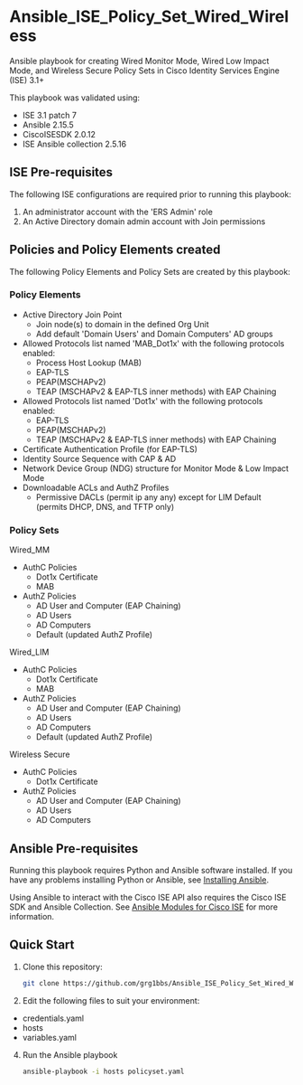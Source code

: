 # Ansible_ISE_Policy_Set_Wired_Wireless
Ansible playbook for creating Wired Monitor Mode, Wired Low Impact Mode, and Wireless Secure Policy Sets in Cisco Identity Services Engine (ISE) 3.1+

This playbook was validated using:
 - ISE 3.1 patch 7
 - Ansible 2.15.5
 - CiscoISESDK 2.0.12
 - ISE Ansible collection 2.5.16

## ISE Pre-requisites
The following ISE configurations are required prior to running this playbook:

 1. An administrator account with the 'ERS Admin' role
 2. An Active Directory domain admin account with Join permissions

## Policies and Policy Elements created
The following Policy Elements and Policy Sets are created by this playbook:

### Policy Elements

 - Active Directory Join Point
   - Join node(s) to domain in the defined Org Unit
   - Add default 'Domain Users' and Domain Computers' AD groups
 - Allowed Protocols list named 'MAB_Dot1x' with the following protocols enabled:
   - Process Host Lookup (MAB)
   - EAP-TLS
   - PEAP(MSCHAPv2)
   - TEAP (MSCHAPv2 & EAP-TLS inner methods) with EAP Chaining
 - Allowed Protocols list named 'Dot1x' with the following protocols enabled:
   - EAP-TLS
   - PEAP(MSCHAPv2)
   - TEAP (MSCHAPv2 & EAP-TLS inner methods) with EAP Chaining
 - Certificate Authentication Profile (for EAP-TLS)
 - Identity Source Sequence with CAP & AD
 - Network Device Group (NDG) structure for Monitor Mode & Low Impact Mode
 - Downloadable ACLs and AuthZ Profiles
   - Permissive DACLs (permit ip any any) except for LIM Default (permits DHCP, DNS, and TFTP only)

### Policy Sets

Wired_MM
 - AuthC Policies
   - Dot1x Certificate
   - MAB
 - AuthZ Policies
   - AD User and Computer (EAP Chaining)
   - AD Users
   - AD Computers
   - Default (updated AuthZ Profile)

Wired_LIM
 - AuthC Policies
   - Dot1x Certificate
   - MAB
 - AuthZ Policies
   - AD User and Computer (EAP Chaining)
   - AD Users
   - AD Computers
   - Default (updated AuthZ Profile)

Wireless Secure
 - AuthC Policies
   - Dot1x Certificate
 - AuthZ Policies
   - AD User and Computer (EAP Chaining)
   - AD Users
   - AD Computers

## Ansible Pre-requisites
Running this playbook requires Python and Ansible software installed.
If you have any problems installing Python or Ansible, see [Installing Ansible](https://docs.ansible.com/ansible/latest/installation_guide/intro_installation.html).

Using Ansible to interact with the Cisco ISE API also requires the Cisco ISE SDK and Ansible Collection.
See [Ansible Modules for Cisco ISE](https://github.com/CiscoISE/ansible-ise) for more information.

## Quick Start
1. Clone this repository:  

    ```bash
    git clone https://github.com/grg1bbs/Ansible_ISE_Policy_Set_Wired_Wireless
    ```
 
2. Edit the following files to suit your environment:
 - credentials.yaml
 - hosts
 - variables.yaml

4. Run the Ansible playbook

    ```bash
    ansible-playbook -i hosts policyset.yaml
    ```
